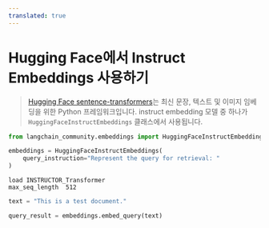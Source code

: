 ```yaml
---
translated: true
---
```


# Hugging Face에서 Instruct Embeddings 사용하기

>[Hugging Face sentence-transformers](https://huggingface.co/sentence-transformers)는 최신 문장, 텍스트 및 이미지 임베딩을 위한 Python 프레임워크입니다.
>instruct embedding 모델 중 하나가 `HuggingFaceInstructEmbeddings` 클래스에서 사용됩니다.

```python
from langchain_community.embeddings import HuggingFaceInstructEmbeddings
```

```python
embeddings = HuggingFaceInstructEmbeddings(
    query_instruction="Represent the query for retrieval: "
)
```

```output
load INSTRUCTOR_Transformer
max_seq_length  512
```

```python
text = "This is a test document."
```

```python
query_result = embeddings.embed_query(text)
```
